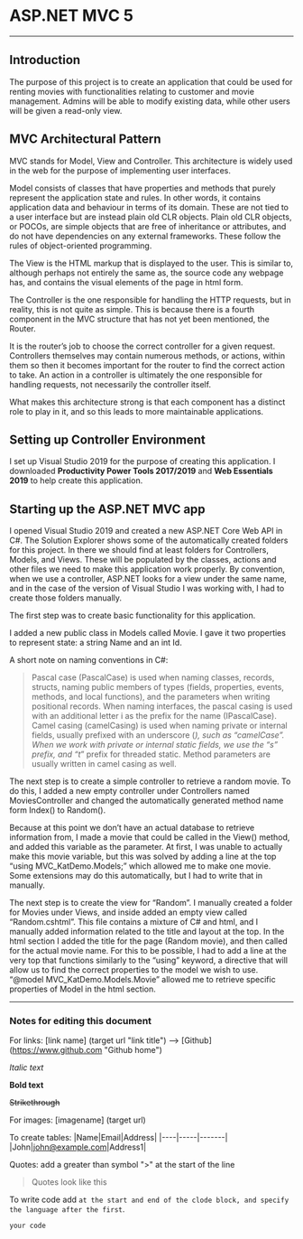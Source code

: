 # ASP.NET MVC 5
***
## Introduction
The purpose of this project is to create an application that could be used for renting movies with functionalities relating to customer and movie management. Admins will be able to modify existing data, while other users will be given a read-only view. 

## MVC Architectural Pattern
MVC stands for Model, View and Controller. This architecture is widely used in the web for the purpose of implementing user interfaces. 

Model consists of classes that have properties and methods that purely represent the application state and rules. In other words, it contains application data and behaviour in terms of its domain. These are not tied to a user interface but are instead plain old CLR objects. 
Plain old CLR objects, or POCOs, are simple objects that are free of inheritance or attributes, and do not have dependencies on any external frameworks. These follow the rules of object-oriented programming. 

The View is the HTML markup that is displayed to the user. This is similar to, although perhaps not entirely the same as, the source code any webpage has, and contains the visual elements of the page in html form. 

The Controller is the one responsible for handling the HTTP requests, but in reality, this is not quite as simple. This is because there is a fourth component in the MVC structure that has not yet been mentioned, the Router. 

It is the router’s job to choose the correct controller for a given request. Controllers themselves may contain numerous methods, or actions, within them so then it becomes important for the router to find the correct action to take. An action in a controller is ultimately the one responsible for handling requests, not necessarily the controller itself. 

What makes this architecture strong is that each component has a distinct role to play in it, and so this leads to more maintainable applications. 

## Setting up Controller Environment
I set up Visual Studio 2019 for the purpose of creating this application. I downloaded **Productivity Power Tools 2017/2019** and **Web Essentials 2019** to help create this application. 

## Starting up the ASP.NET MVC app
I opened Visual Studio 2019 and created a new ASP.NET Core Web API in C#. The Solution Explorer shows some of the automatically created folders for this project. In there we should find at least folders for Controllers, Models, and Views. These will be populated by the classes, actions and other files we need to make this application work properly. By convention, when we use a controller, ASP.NET looks for a view under the same name, and in the case of the version of Visual Studio I was working with, I had to create those folders manually. 

The first step was to create basic functionality for this application. 

I added a new public class in Models called Movie. I gave it two properties to represent state: a string Name and an int Id. 

A short note on naming conventions in C#: 
>Pascal case (PascalCase) is used when naming classes, records, structs, naming public members of types (fields, properties, events, methods, and local functions), and the parameters when writing positional records. When naming interfaces, the pascal casing is used with an additional letter i as the prefix for the name (IPascalCase). 
>Camel casing (camelCasing) is used when naming private or internal fields, usually prefixed with an underscore (_), such as “_camelCase”. When we work with private or internal static fields, we use the “s_” prefix, and “t_” prefix for threaded static. Method parameters are usually written in camel casing as well. 

The next step is to create a simple controller to retrieve a random movie. To do this, I added a new empty controller under Controllers named MoviesController and changed the automatically generated method name form Index() to Random(). 

Because at this point we don’t have an actual database to retrieve information from, I made a movie that could be called in the View() method, and added this variable as the parameter. At first, I was unable to actually make this movie variable, but this was solved by adding a line at the top “using MVC_KatDemo.Models;” which allowed me to make one movie. Some extensions may do this automatically, but I had to write that in manually. 

The next step is to create the view for “Random”. I manually created a folder for Movies under Views, and inside added an empty view called “Random.cshtml”. This file contains a mixture of C# and html, and I manually added information related to the title and layout at the top. In the html section I added the title for the page (Random movie), and then called for the actual movie name. 
For this to be possible, I had to add a line at the very top that functions similarly to the “using” keyword, a directive that will allow us to find the correct properties to the model we wish to use. “@model MVC_KatDemo.Models.Movie” allowed me to retrieve specific properties of Model in the html section. 

***

### Notes for editing this document
For links: [link name] (target url "link title") --> [Github] (https://www.github.com "Github home")

_Italic text_

**Bold text**

~~Strikethrough~~

For images: [imagename] (target url)

To create tables: 
|Name|Email|Address|
|----|-----|-------|
|John|john@example.com|Address1|

Quotes: add a greater than symbol ">" at the start of the line
>Quotes look like this

To write code add ``` at the start and end of the clode block, and specify the language after the first ```.

```Language
your code
 ```
